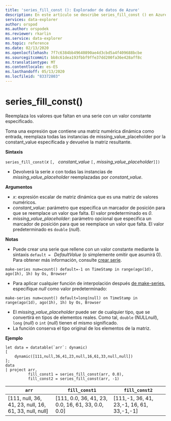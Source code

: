 ```yaml
---
title: 'series_fill_const (): Explorador de datos de Azure'
description: En este artículo se describe series_fill_const () en Azure Explorador de datos.
services: data-explorer
author: orspod
ms.author: orspodek
ms.reviewer: rkarlin
ms.service: data-explorer
ms.topic: reference
ms.date: 02/13/2020
ms.openlocfilehash: 7f7c6384bb49640890ae4d3cbd5a4f409688bcbe
ms.sourcegitcommit: bb8c61dea193fbbf9ffe37dd200fa36e428aff8c
ms.translationtype: MT
ms.contentlocale: es-ES
ms.lasthandoff: 05/13/2020
ms.locfileid: "83372803"
---
```

# <a name="series_fill_const"></a>series_fill_const()

Reemplaza los valores que faltan en una serie con un valor constante especificado.

Toma una expresión que contiene una matriz numérica dinámica como entrada, reemplaza todas las instancias de missing_value_placeholder por la constant_value especificada y devuelve la matriz resultante.

**Sintaxis**

`series_fill_const(`*x* `[, ` *constant_value* `[,` *missing_value_placeholder*`]])`
* Devolverá la serie *x* con todas las instancias de *missing_value_placeholder* reemplazadas por *constant_value*.

**Argumentos**

* *x*: expresión escalar de matriz dinámica que es una matriz de valores numéricos.
* *constant_value*: parámetro que especifica un marcador de posición para que se reemplace un valor que falta. El valor predeterminado es *0*. 
* *missing_value_placeholder*: parámetro opcional que especifica un marcador de posición para que se reemplace un valor que falta. El valor predeterminado es `double` (*null*).

**Notas**
* Puede crear una serie que rellene con un valor constante mediante la sintaxis `default = ` *DefaultValue* (o simplemente omitir que asumirá 0). Para obtener más información, consulte [crear serie](make-seriesoperator.md).

```kusto
make-series num=count() default=-1 on TimeStamp in range(ago(1d), ago(1h), 1h) by Os, Browser
```
  
* Para aplicar cualquier función de interpolación después [de make-series](make-seriesoperator.md), especifique *null* como valor predeterminado: 

```kusto
make-series num=count() default=long(null) on TimeStamp in range(ago(1d), ago(1h), 1h) by Os, Browser
```
  
* El *missing_value_placeholder* puede ser de cualquier tipo, que se convertirá en tipos de elementos reales. Como tal, `double` (NULL*null*), `long` (*null*) o `int` (*null*) tienen el mismo significado.
* La función conserva el tipo original de los elementos de la matriz. 

**Ejemplo**

<!-- csl: https://help.kusto.windows.net:443/Samples -->
```kusto
let data = datatable(`arr`: dynamic)
[
    dynamic([111,null,36,41,23,null,16,61,33,null,null])   
];
data 
| project arr, 
          fill_const1 = series_fill_const(arr, 0.0),
          fill_const2 = series_fill_const(arr, -1)  
```

|`arr`|`fill_const1`|`fill_const2`|
|---|---|---|
|[111, null, 36, 41, 23, null, 16, 61, 33, null, null]|[111, 0.0, 36, 41, 23, 0.0, 16, 61, 33, 0.0, 0.0]|[111,-1, 36, 41, 23,-1, 16, 61, 33,-1,-1]|
